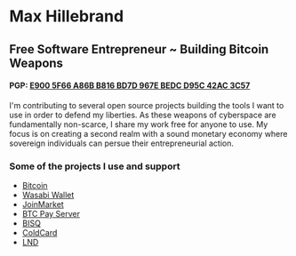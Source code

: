 # Max Hillebrand
## Free Software Entrepreneur ~ Building Bitcoin Weapons
#### PGP: [E900 5F66 A86B B816 BD7D 967E BEDC D95C 42AC 3C57](https://github.com/MaxHillebrand/Contact/PGP_MaxHillebrand.txt)
I'm contributing to several open source projects building the tools I want to use in order to defend my liberties.
As these weapons of cyberspace are fundamentally non-scarce, I share my work free for anyone to use.
My focus is on creating a second realm with a sound monetary economy where sovereign individuals can persue their entrepreneurial action.

### Some of the projects I use and support
- [Bitcoin](https://github.com/bitcoin/bitcoin)
- [Wasabi Wallet](https://github.com/zkSNACKs/WalletWasabi)
- [JoinMarket](https://github.com/JoinMarket-Org/JoinMarket-clientserver)
- [BTC Pay Server](https://github.com/BTCPayServer/BTCPay/Server)
- [BISQ](https://github.com/bisq-network/bisq)
- [ColdCard](https://github.com/ColdCard)
- [LND](https://github.com/lightningnetwork/lnd)
